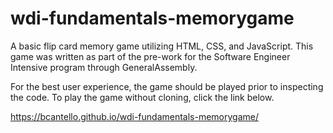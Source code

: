 # wdi-fundamentals-memorygame

A basic flip card memory game utilizing HTML, CSS, and JavaScript. This game was written as part of the pre-work for the Software Engineer Intensive program through GeneralAssembly.

For the best user experience, the game should be played prior to inspecting the code. To play the game without cloning, click the link below.


https://bcantello.github.io/wdi-fundamentals-memorygame/
